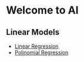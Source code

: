 # Welcome to AI

## Linear Models

- [Linear Regression](./models/linear-regression/1-intro.md)
- [Polinomial Regression](./models/)

